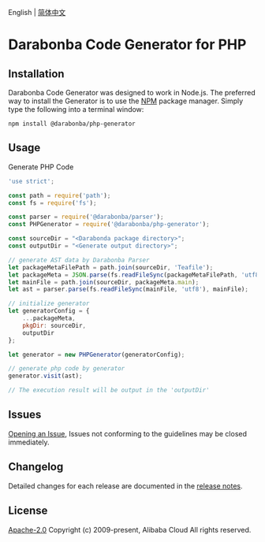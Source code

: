English | [简体中文](/README-zh-CN.md)

# Darabonba Code Generator for PHP

## Installation

Darabonba Code Generator was designed to work in Node.js. The preferred way to install the Generator is to use the [NPM](https://www.npmjs.com/) package manager. Simply type the following into a terminal window:

```shell
npm install @darabonba/php-generator
```

## Usage

Generate PHP Code

```javascript
'use strict';

const path = require('path');
const fs = require('fs');

const parser = require('@darabonba/parser');
const PHPGenerator = require('@darabonba/php-generator');

const sourceDir = "<Darabonda package directory>";
const outputDir = "<Generate output directory>";

// generate AST data by Darabonba Parser
let packageMetaFilePath = path.join(sourceDir, 'Teafile');
let packageMeta = JSON.parse(fs.readFileSync(packageMetaFilePath, 'utf8'));
let mainFile = path.join(sourceDir, packageMeta.main);
let ast = parser.parse(fs.readFileSync(mainFile, 'utf8'), mainFile);

// initialize generator
let generatorConfig = {
    ...packageMeta,
    pkgDir: sourceDir,
    outputDir
};

let generator = new PHPGenerator(generatorConfig);

// generate php code by generator
generator.visit(ast);

// The execution result will be output in the 'outputDir'
```

## Issues

[Opening an Issue](https://github.com/aliyun/darabonba-php-generator/issues/new/choose), Issues not conforming to the guidelines may be closed immediately.

## Changelog

Detailed changes for each release are documented in the [release notes](/CHANGELOG.md).

## License

[Apache-2.0](/LICENSE)
Copyright (c) 2009-present, Alibaba Cloud All rights reserved.

